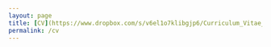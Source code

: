 ```yaml
---
layout: page
title: [CV](https://www.dropbox.com/s/v6el1o7klibgjp6/Curriculum_Vitae_hyr.pdf?dl=0)
permalink: /cv
---
```


